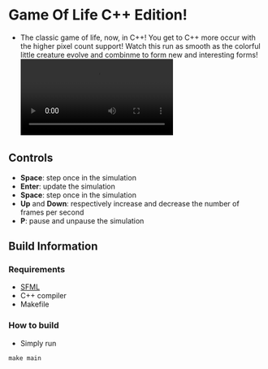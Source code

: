 # Game Of Life C++ Edition!
- The classic game of life, now, in C++! You get to C++ more occur with the higher pixel count support! Watch this run as smooth as the colorful little creature evolve and combinme to form new and interesting forms!
![Game Of Life Demo](GameOfLifeCPP.mov)
## Controls
- **Space**: step once in the simulation
- **Enter**: update the simulation
- **Space**: step once in the simulation
- **Up** and **Down**: respectively increase and decrease the number of frames per second
- **P**: pause and unpause the simulation
## Build Information
### Requirements
- [SFML](https://www.sfml-dev.org/)
- C++ compiler
- Makefile
### How to build
- Simply run
```shell
make main
```
